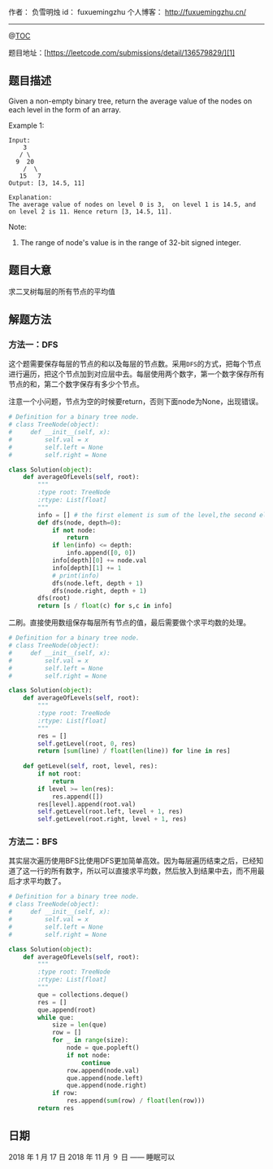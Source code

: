 
作者： 负雪明烛
id：	fuxuemingzhu
个人博客：	http://fuxuemingzhu.cn/

---
@[TOC](目录)

题目地址：[https://leetcode.com/submissions/detail/136579829/][1]


## 题目描述

Given a non-empty binary tree, return the average value of the nodes on each level in the form of an array.

Example 1:

    Input:
        3
       / \
      9  20
        /  \
       15   7
    Output: [3, 14.5, 11]

	Explanation:
	The average value of nodes on level 0 is 3,  on level 1 is 14.5, and on level 2 is 11. Hence return [3, 14.5, 11].

Note:

1. The range of node's value is in the range of 32-bit signed integer.

## 题目大意

求二叉树每层的所有节点的平均值

## 解题方法

### 方法一：DFS

这个题需要保存每层的节点的和以及每层的节点数。采用``DFS``的方式，把每个节点进行遍历，把这个节点加到对应层中去。每层使用两个数字，第一个数字保存所有节点的和，第二个数字保存有多少个节点。

注意一个小问题，节点为空的时候要return，否则下面node为None，出现错误。

```python
# Definition for a binary tree node.
# class TreeNode(object):
#     def __init__(self, x):
#         self.val = x
#         self.left = None
#         self.right = None

class Solution(object):
    def averageOfLevels(self, root):
        """
        :type root: TreeNode
        :rtype: List[float]
        """
        info = [] # the first element is sum of the level,the second element is nodes in this level
        def dfs(node, depth=0):
            if not node:
                return
            if len(info) <= depth:
                info.append([0, 0])
            info[depth][0] += node.val
            info[depth][1] += 1
            # print(info)
            dfs(node.left, depth + 1)
            dfs(node.right, depth + 1)
        dfs(root)
        return [s / float(c) for s,c in info]
```

二刷。直接使用数组保存每层所有节点的值，最后需要做个求平均数的处理。

```python
# Definition for a binary tree node.
# class TreeNode(object):
#     def __init__(self, x):
#         self.val = x
#         self.left = None
#         self.right = None

class Solution(object):
    def averageOfLevels(self, root):
        """
        :type root: TreeNode
        :rtype: List[float]
        """
        res = []
        self.getLevel(root, 0, res)
        return [sum(line) / float(len(line)) for line in res]
    
    def getLevel(self, root, level, res):
        if not root:
            return
        if level >= len(res):
            res.append([])
        res[level].append(root.val)
        self.getLevel(root.left, level + 1, res)
        self.getLevel(root.right, level + 1, res)
```

### 方法二：BFS

其实层次遍历使用BFS比使用DFS更加简单高效。因为每层遍历结束之后，已经知道了这一行的所有数字，所以可以直接求平均数，然后放入到结果中去，而不用最后才求平均数了。

```python
# Definition for a binary tree node.
# class TreeNode(object):
#     def __init__(self, x):
#         self.val = x
#         self.left = None
#         self.right = None

class Solution(object):
    def averageOfLevels(self, root):
        """
        :type root: TreeNode
        :rtype: List[float]
        """
        que = collections.deque()
        res = []
        que.append(root)
        while que:
            size = len(que)
            row = []
            for _ in range(size):
                node = que.popleft()
                if not node:
                    continue
                row.append(node.val)
                que.append(node.left)
                que.append(node.right)
            if row:
                res.append(sum(row) / float(len(row)))
        return res
```


## 日期

2018 年 1 月 17 日 
2018 年 11 月 ９ 日 —— 睡眠可以


  [1]: https://leetcode.com/submissions/detail/136579829/
